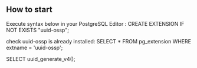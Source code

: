 ## How to start

Execute syntax below in your PostgreSQL Editor : 
CREATE EXTENSION IF NOT EXISTS "uuid-ossp";

check uuid-ossp is already installed:
SELECT * FROM pg_extension WHERE extname = 'uuid-ossp';

SELECT uuid_generate_v4();